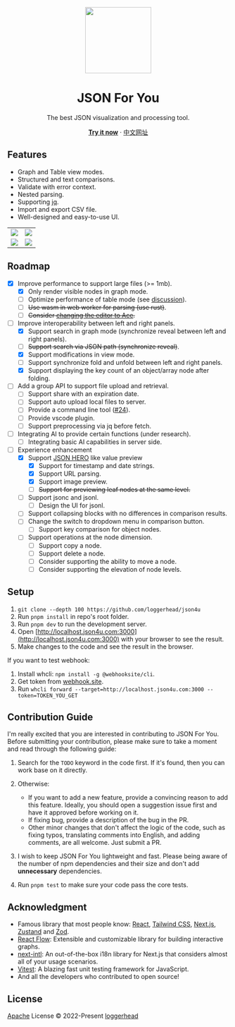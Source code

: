 <p align="center">
<img src="./src/app/icon.svg" height="150">
</p>

<h1 align="center">
JSON For You
</h1>
<p align="center">
The best JSON visualization and processing tool.
<br />

<p align="center">
<a href="https://json4u.com/editor"><b>Try it now</b></a> · <a href="https://json4u.cn">中文网址</a>
</p>

## Features

- Graph and Table view modes.
- Structured and text comparisons.
- Validate with error context.
- Nested parsing.
- Supporting [jq](https://jqlang.github.io/jq).
- Import and export CSV file.
- Well-designed and easy-to-use UI.

<table>
<tr>
<td><img src="./public/example/jq.gif"></td>
<td><img src="./public/example/nest-parse.webp"></td>
</tr>
<tr>
<td><img src="./public/example/graph.webp"></td>
<td><img src="./public/example/table.webp"></td>
</tr>
</table>

## Roadmap

- [x] Improve performance to support large files (>= 1mb).
  - [x] Only render visible nodes in graph mode.
  - [ ] Optimize performance of table mode (see [discussion](https://github.com/loggerhead/json4u/discussions/55)).
  - [ ] ~~Use wasm in web worker for parsing (use rust)~~.
  - [ ] ~~Consider [changing the editor to Ace](https://medium.com/miro-engineering/how-we-integrated-a-code-editor-on-the-miro-canvas-a41e0eff7f21).~~
- [ ] Improve interoperability between left and right panels.
  - [x] Support search in graph mode (synchronize reveal between left and right panels).
  - [ ] ~~Support search via JSON path (synchronize reveal)~~.
  - [x] Support modifications in view mode.
  - [ ] Support synchronize fold and unfold between left and right panels.
  - [x] Support displaying the key count of an object/array node after folding.
- [ ] Add a group API to support file upload and retrieval.
  - [ ] Support share with an expiration date.
  - [ ] Support auto upload local files to server.
  - [ ] Provide a command line tool ([#24](https://github.com/loggerhead/json4u/issues/24)).
  - [ ] Provide vscode plugin.
  - [ ] Support preprocessing via jq before fetch.
- [ ] Integrating AI to provide certain functions (under research).
  - [ ] Integrating basic AI capabilities in server side.
- [ ] Experience enhancement
  - [x] Support [JSON HERO](https://jsonhero.io/) like value preview
    - [x] Support for timestamp and date strings.
    - [x] Support URL parsing.
    - [x] Support image preview.
    - [ ] ~~Support for previewing leaf nodes at the same level.~~
  - [ ] Support jsonc and jsonl.
    - [ ] Design the UI for jsonl.
  - [ ] Support collapsing blocks with no differences in comparison results.
  - [ ] Change the switch to dropdown menu in comparison button.
    - [ ] Support key comparison for object nodes.
  - [ ] Support operations at the node dimension.
    - [ ] Support copy a node.
    - [ ] Support delete a node.
    - [ ] Consider supporting the ability to move a node.
    - [ ] Consider supporting the elevation of node levels.

## Setup

1. `git clone --depth 100 https://github.com/loggerhead/json4u`
2. Run `pnpm install` in repo's root folder.
3. Run `pnpm dev` to run the development server.
4. Open [http://localhost.json4u.com:3000](http://localhost.json4u.com:3000) with your browser to see the result.
5. Make changes to the code and see the result in the browser.

If you want to test webhook:

1. Install whcli: `npm install -g @webhooksite/cli`.
2. Get token from [webhook.site](https://webhook.site/).
3. Run `whcli forward --target=http://localhost.json4u.com:3000 --token=TOKEN_YOU_GET`

## Contribution Guide

I'm really excited that you are interested in contributing to JSON For You. Before submitting your contribution, please make sure to take a moment and read through the following guide:

1. Search for the `TODO` keyword in the code first. If it's found, then you can work base on it directly.
2. Otherwise:

   - If you want to add a new feature, provide a convincing reason to add this feature. Ideally, you should open a suggestion issue first and have it approved before working on it.
   - If fixing bug, provide a description of the bug in the PR.
   - Other minor changes that don't affect the logic of the code, such as fixing typos, translating comments into English, and adding comments, are all welcome. Just submit a PR.

3. I wish to keep JSON For You lightweight and fast. Please being aware of the number of npm dependencies and their size and don't add **unnecessary** dependencies.
4. Run `pnpm test` to make sure your code pass the core tests.

## Acknowledgment

- Famous library that most people know: [React](https://react.dev/), [Tailwind CSS](https://tailwindcss.com/), [Next.js](https://nextjs.org/), [Zustand](https://zustand-demo.pmnd.rs/) and [Zod](https://zod.dev/).
- [React Flow](https://github.com/xyflow/xyflow): Extensible and customizable library for building interactive graphs.
- [next-intl](https://github.com/amannn/next-intl): An out-of-the-box i18n library for Next.js that considers almost all of your usage scenarios.
- [Vitest](https://vitest.dev/): A blazing fast unit testing framework for JavaScript.
- And all the developers who contributed to open source!

## License

[Apache](./LICENSE) License © 2022-Present [loggerhead](https://github.com/loggerhead)
